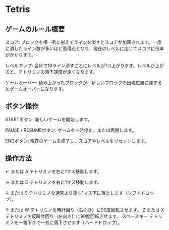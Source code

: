 # Tetris
## ゲームのルール概要 ##

スコア: ブロックを横一列に揃えてラインを消すとスコアが加算されます。一度に消したライン数が多いほど高得点となり、現在のレベルに応じてスコアに倍率がかかります。

レベルアップ: 合計で10ライン消すごとにレベルが1つ上がります。レベルが上がると、テトリミノの落下速度が速くなります。

ゲームオーバー: 積み上がったブロックが、新しいブロックの出現位置に達するとゲームオーバーになります。

## ボタン操作 ##

STARTボタン: 新しいゲームを開始します。

PAUSE / RESUMEボタン: ゲームを一時停止、または再開します。

ENDボタン: 現在のゲームを終了し、スコアやレベルをリセットします。

## 操作方法 ##

← または A	テトリミノを左に1マス移動します。

→ または D	テトリミノを右に1マス移動します。

↓ または S	テトリミノを通常より速く1マス下に落とします（ソフトドロップ）。

↑ または W	テトリミノを時計回り（右向き）に90度回転させます。
Z または X	テトリミノを反時計回り（左向き）に90度回転させます。
スペースキー	テトリミノを一番下まで一気に落下させます（ハードドロップ）。
